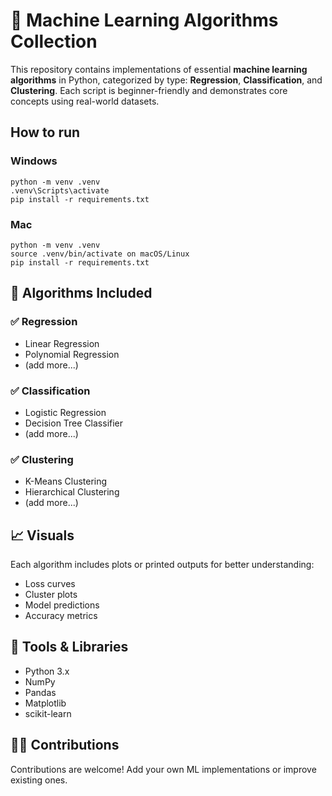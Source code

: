 # 🤖 Machine Learning Algorithms Collection

This repository contains implementations of essential **machine learning algorithms** in Python, categorized by type: **Regression**, **Classification**, and **Clustering**. Each script is beginner-friendly and demonstrates core concepts using real-world datasets.

## How to run

### Windows

```commandline
python -m venv .venv
.venv\Scripts\activate
pip install -r requirements.txt
```

### Mac

```commandline
python -m venv .venv
source .venv/bin/activate on macOS/Linux
pip install -r requirements.txt
```

## 📌 Algorithms Included

### ✅ Regression

- Linear Regression
- Polynomial Regression
- (add more...)

### ✅ Classification

- Logistic Regression
- Decision Tree Classifier
- (add more...)

### ✅ Clustering

- K-Means Clustering
- Hierarchical Clustering
- (add more...)

## 📈 Visuals

Each algorithm includes plots or printed outputs for better understanding:

- Loss curves
- Cluster plots
- Model predictions
- Accuracy metrics

## 🔧 Tools & Libraries

- Python 3.x
- NumPy
- Pandas
- Matplotlib
- scikit-learn

## 🙋‍♂️ Contributions

Contributions are welcome! Add your own ML implementations or improve existing ones.
